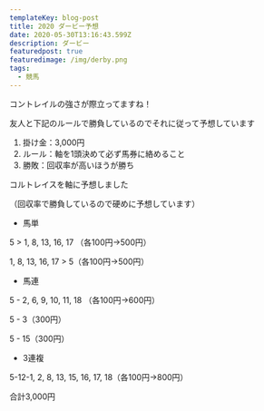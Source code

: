 ```yaml
---
templateKey: blog-post
title: 2020 ダービー予想
date: 2020-05-30T13:16:43.599Z
description: ダービー
featuredpost: true
featuredimage: /img/derby.png
tags:
  - 競馬
---
```

コントレイルの強さが際立ってますね！

友人と下記のルールで勝負しているのでそれに従って予想しています

1. 掛け金：3,000円
2. ルール：軸を1頭決めて必ず馬券に絡めること
3. 勝敗：回収率が高いほうが勝ち

コルトレイスを軸に予想しました

（回収率で勝負しているので硬めに予想しています）

* 馬単

5 > 1, 8, 13, 16, 17 （各100円→500円）

1, 8, 13, 16, 17 > 5（各100円→500円）

* 馬連

5 - 2, 6, 9, 10, 11, 18 （各100円→600円）

5 - 3（300円）

5 - 15（300円）

* 3連複

5-12-1, 2, 8, 13, 15, 16, 17, 18（各100円→800円）

合計3,000円